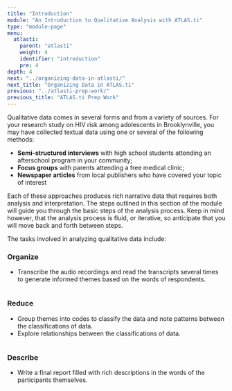 ```yaml
---
title: "Introduction"
module: "An Introduction to Qualitative Analysis with ATLAS.ti"
type: "module-page"
menu:
  atlasti:
    parent: "atlasti"
    weight: 4
    identifier: "introduction"
    pre: 4
depth: 4
next: "../organizing-data-in-atlasti/"
next_title: "Organizing Data in ATLAS.ti"
previous: "../atlasti-prep-work/"
previous_title: "ATLAS.ti Prep Work"
---
```

Qualitative data comes in several forms and from a variety of sources. For your research study on HIV risk among adolescents in Brooklynville, you may have collected textual data using one or several of the following methods:

* __Semi-structured interviews__ with high school students attending an afterschool program in your community;
* __Focus groups__ with parents attending a free medical clinic; 
* __Newspaper articles__ from local publishers who have covered your topic of interest

Each of these approaches produces rich narrative data that requires both analysis and interpretation. The steps outlined in this section of the module will guide you through the basic steps of the analysis process. Keep in mind however, that the analysis process is fluid, or iterative, so anticipate that you will move back and forth between steps. 

The tasks involved in analyzing qualitative data include:

<div class="row part3-introduction">
    <div class="col-12 col-md-3" id="col-1">
        <h3>Organize</h3>
        <ul>
            <li>Transcribe the audio recordings and read the transcripts several times to generate informed themes based on the words of respondents.</li>
        </ul>
    </div>
    <div class="col-12 col-md-1 direction-arrow">
        <img src="/img/assets/arrow-green.png" alt="" class="img-fluid">
    </div>
    <div class="col-12 col-md-3" id="col-2">
        <h3>Reduce</h3>
        <ul>
            <li>Group themes into codes to classify the data and note patterns between the classifications of data.</li>
            <li>Explore relationships between the classifications of data.</li>
        </ul>
    </div>
    <div class="col-12 col-md-1 direction-arrow">
        <img src="/img/assets/arrow-orange.png" alt="" class="img-fluid">
    </div>
    <div class="col-12 col-md-3" id="col-3">
        <h3>Describe</h3>
        <ul>
            <li>Write a final report filled with rich descriptions in the words of the participants themselves.</li>
        </ul>
    </div>
</div>